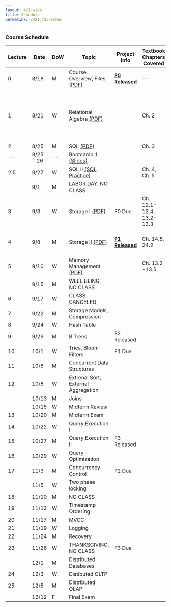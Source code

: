 ```yaml
---
layout: 421-wide
title: Schedule
permalink: /421_f25/sched
---
```

### Course Schedule

| Lecture | Date  | DoW | Topic                               |                         Project Info              | Textbook Chapters Covered | Misc. Readings             |
|---------|-------|-----|-------------------------------------|---------------------------------------------------|---------------------------|-----------------------------|
|       0 |  8/18 | M   | Course Overview, Files [(PDF)](./lectures/L0.pdf)             | **[P0 Released](./p0)** | -- | [OSTEP: HDDs](https://pages.cs.wisc.edu/~remzi/OSTEP/file-disks.pdf) |
|       1 |  8/21 | W   | Relational Algebra [(PDF)](./lectures/L1.pdf)                 |                         | Ch. 2| [OSTEP: Files](https://pages.cs.wisc.edu/~remzi/OSTEP/file-intro.pdf), [OSTEP: File Systems](https://pages.cs.wisc.edu/~remzi/OSTEP/file-implementation.pdf), [CACM: 50 Years of Databases](https://cacm.acm.org/research/50-years-of-queries/) |
|       2 |  8/25 | M   | SQL [(PDF)](./lectures/L2.pdf)                                |                         | Ch. 3| [XKCD](https://xkcd.com/327/)|
|     -- |  8/25 - 26 | --   | Bootcamp 1 [(Slides)](./lectures/bootcamp_1.pdf)             |                         |              ||
|     2.5 |  8/27 | W   | SQL II [(SQL Practice)](./lectures/sql)                       |                         | Ch. 4, Ch. 5 ||
|         |   9/1 | M   | LABOR DAY, NO CLASS                                           |                         |||
|       3 |   9/3 | W   | Storage I [(PDF)](./lectures/L3.pdf)                                                     | P0 Due                  |Ch. 12.1-12.4, 13.2-13.3| [postgres docs](https://www.postgresql.org/docs/current/storage-page-layout.html)|
|       4 |   9/8 | M   | Storage II [(PDF)](./lectures/L4.pdf)                         | **[P1 Released](./p1)** |Ch. 14.8, 24.2|[The original LSM tree paper](https://www.cs.umb.edu/~poneil/lsmtree.pdf)|
|       5 |  9/10 | W   | Memory Management [(PDF)](./lectures/L5.pdf)                                           |                         |Ch. 13.2 -13.5||
|         |  9/15 | M   | WELL BEING, NO CLASS                                          |                         |||
|       6 |  9/17 | W   | CLASS CANCELED                                                |                         |||
|       7 |  9/22 | M   | Storage Models, Compression                                   |                         |||
|       8 |  9/24 | W   | Hash Table                                                    |                         |||
|       9 |  9/29 | M   | B Trees                                                       | P2 Released             |||
|      10 |  10/1 | W   | Tries, Bloom Filters                                          | P1 Due                  |||
|      11 |  10/6 | M   | Concurrent Data Structures                                    |                         |||
|      12 |  10/8 | W   | Extrenal Sort, External Aggregation                           |                         |||
|         | 10/13 | M   | Joins                                                         |                         |||
|         | 10/15 | W   | Midterm Review                                                |                         |||
|      13 | 10/20 | M   | Midterm Exam                                                  |                         |||
|      14 | 10/22 | W   | Query Execution I                                             |                         |||
|      15 | 10/27 | M   | Query Execution II                                            | P3 Released             |||
|      16 | 10/29 | W   | Query Optimization                                            |                         |||
|      17 |  11/3 | M   | Concurrency Control                                           | P2 Due                  |||
|         |  11/5 | W   | Two phase locking                                             |                         |||
|      18 | 11/10 | M   | NO CLASS                                                      |                         |||
|      19 | 11/12 | W   | Timestamp Ordering                                            |                         |||
|      20 | 11/17 | M   | MVCC                                                          |                         |||
|      21 | 11/19 | W   | Logging                                                       |                         |||
|      22 | 11/24 | M   | Recovery                                                      |                         |||
|      23 | 11/26 | W   | THANKSGIVING, NO CLASS                                        |   P3 Due                |||
|         |  12/1 | M   | Distributed Databases                                         |                         |||
|      24 |  12/3 | W   | Distibuted OLTP                                               |                         |||
|      25 |  12/5 | M   | Distributed OLAP                                              |                         |||
|         | 12/12 | F   | Final Exam                                                    |                         |||

